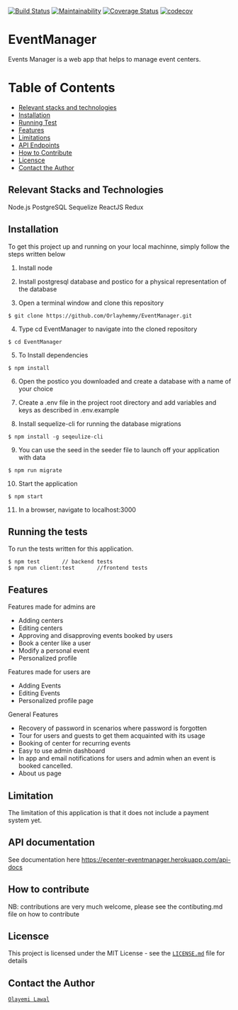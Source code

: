[![Build Status](https://travis-ci.org/Orlayhemmy/EventManager.svg?branch=develop)](https://travis-ci.org/Orlayhemmy/EventManager)
[![Maintainability](https://api.codeclimate.com/v1/badges/f106ed897dd8b4e5607c/maintainability)](https://codeclimate.com/github/Orlayhemmy/EventManager/maintainability)
[![Coverage Status](https://coveralls.io/repos/github/Orlayhemmy/EventManager/badge.svg?branch=develop)](https://coveralls.io/github/Orlayhemmy/EventManager?branch=develop)
[![codecov](https://codecov.io/gh/Orlayhemmy/EventManager/branch/develop/graph/badge.svg)](https://codecov.io/gh/Orlayhemmy/EventManager)

# EventManager
Events Manager is a web app that helps to manage event centers. 

# Table of Contents
* [Relevant stacks and technologies](#stacks)
* [Installation](#install)
* [Running Test](#test)
* [Features](#feature)
* [Limitations](#limitation)
* [API Endpoints](#api)
* [How to Contribute](#contribute)
* [Licensce](#licensce)
* [Contact the Author](#author)

## [](#stacks)Relevant Stacks and Technologies
Node.js
PostgreSQL
Sequelize
ReactJS
Redux

## [](#install)Installation
To get this project up and running on your local machinne, simply follow the steps written below

1. Install node

2. Install postgresql database and postico for a physical representation of the database

3. Open a terminal window and clone this repository

```
$ git clone https://github.com/Orlayhemmy/EventManager.git
```

4. Type cd EventManager to navigate into the cloned repository

```
$ cd EventManager
```

5. To Install dependencies

```
$ npm install
```

6. Open the postico you downloaded and create a database with a name of your choice

7. Create a .env file in the project root directory and add variables and keys as described in .env.example

8. Install sequelize-cli for running the database migrations

```
$ npm install -g seqeulize-cli  
```

9. You can use the seed in the seeder file to launch off your application with data

```
$ npm run migrate
```

10. Start the application

```
$ npm start
```

11. In a browser, navigate to localhost:3000

## [](#test)Running the tests
To run the tests written for this application.

```
$ npm test       // backend tests
$ npm run client:test       //frontend tests
```

## [](#feature)Features
Features made for admins are
+ Adding centers
+ Editing centers
+ Approving and disapproving events booked by users
+ Book a center like a user
+ Modify a personal event
+ Personalized profile

Features made for users are
+ Adding Events
+ Editing Events
+ Personalized profile page

General Features
+ Recovery of password in scenarios where password is forgotten
+ Tour for users and guests to get them acquainted with its usage
+ Booking of center for recurring events
+ Easy to use admin dashboard
+ In app and email notifications for users and admin when an event is booked cancelled.
+ About us page

## [](#limit)Limitation
The limitation of this application is that it does not include a payment system yet.

## [](#api)API documentation
See documentation here https://ecenter-eventmanager.herokuapp.com/api-docs

## [](#contribute)How to contribute
NB: contributions are very much welcome, please see the contibuting.md file on how to contribute

## [](#licensce)Licensce
This project is licensed under the MIT License - see the [`LICENSE.md`](https://github.com/Orlayhemmy/EventManager/blob/develop/LICENSCE.md) file for details

## [](#author)Contact the Author
[`Olayemi Lawal`](https://github.com/Orlayhemmy)
